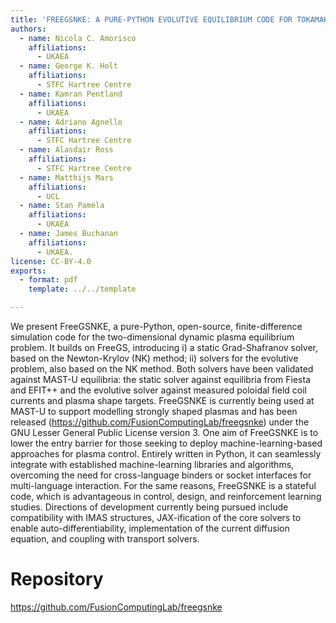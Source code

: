 ```yaml
---
title: 'FREEGSNKE: A PURE-PYTHON EVOLUTIVE EQUILIBRIUM CODE FOR TOKAMAK PLASMAS'
authors:
  - name: Nicola C. Amorisco
    affiliations:
      - UKAEA
  - name: George K. Holt
    affiliations:
      - STFC Hartree Centre
  - name: Kamran Pentland
    affiliations:
      - UKAEA
  - name: Adriano Agnello
    affiliations:
      - STFC Hartree Centre
  - name: Alasdair Ross
    affiliations:
      - STFC Hartree Centre
  - name: Matthijs Mars
    affiliations:
      - UCL
  - name: Stan Pamela
    affiliations:
      - UKAEA
  - name: James Buchanan
    affiliations:
      - UKAEA.
license: CC-BY-4.0
exports:
  - format: pdf
    template: ../../template

---
```


We present FreeGSNKE, a pure-Python, open-source, finite-difference simulation code for the two-dimensional dynamic plasma equilibrium problem. It builds on FreeGS, introducing i) a static Grad-Shafranov solver, based on the Newton-Krylov (NK) method; ii) solvers for the evolutive problem, also based on the NK method. Both solvers have been validated against MAST-U equilibria: the static solver against equilibria from Fiesta and EFIT++ and the evolutive solver against measured poloidal field coil currents and plasma shape targets. FreeGSNKE is currently being used at MAST-U to support modelling strongly shaped plasmas and has been released (https://github.com/FusionComputingLab/freegsnke) under the GNU Lesser General Public License version 3. 
One aim of FreeGSNKE is to lower the entry barrier for those seeking to deploy machine-learning-based approaches for plasma control. Entirely written in Python, it can seamlessly integrate with established machine-learning libraries and algorithms, overcoming the need for cross-language binders or socket interfaces for multi-language interaction. For the same reasons, FreeGSNKE is a stateful code, which is advantageous in control, design, and reinforcement learning studies. Directions of development currently being pursued include compatibility with IMAS structures, JAX-ification of the core solvers to enable auto-differentiability, implementation of the current diffusion equation, and coupling with transport solvers. 

# Repository
https://github.com/FusionComputingLab/freegsnke

